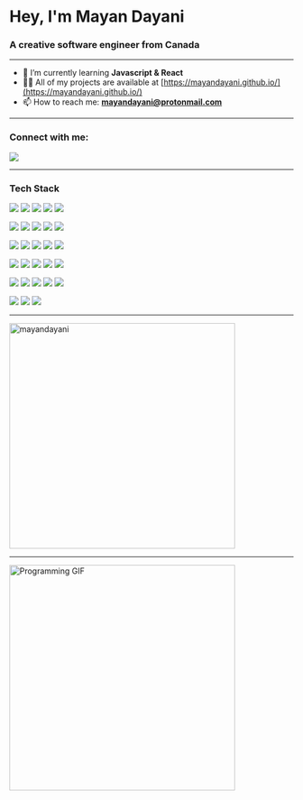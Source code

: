 
<h1 align="left">Hey, I'm Mayan Dayani</h1>
<h3 align="left">A creative software engineer from Canada</h3>


---

- 🌱 I’m currently learning **Javascript & React**
- 👨‍💻 All of my projects are available at [https://mayandayani.github.io/](https://mayandayani.github.io/)
- 📫 How to reach me: **mayandayani@protonmail.com**

---

<h3 align="left">Connect with me:</h3>
<p align="left">
  <a href="https://www.linkedin.com/in/mayandayani/"><img src="https://img.shields.io/badge/linkedin-%230077B5.svg?style=for-the-badge&logo=linkedin&logoColor=white"/></a> 
</p>

---

<h3 align="left">Tech Stack</h3>

<p align="left>
  <a href="https://developer.mozilla.org/en-US/docs/Web/HTML"><img src="https://img.shields.io/badge/html5-%23E34F26.svg?style=for-the-badge&logo=html5&logoColor=white"/></a> 
  <a href="https://developer.mozilla.org/en-US/docs/Web/CSS"><img src="https://img.shields.io/badge/css3-%231572B6.svg?style=for-the-badge&logo=css3&logoColor=white"/></a> 
  <a href="https://developer.mozilla.org/en-US/docs/Web/JavaScript"><img src="https://img.shields.io/badge/javascript-%23323330.svg?style=for-the-badge&logo=javascript&logoColor=%23F7DF1E"/></a> 
  <a href="https://tailwindcss.com/"><img src="https://img.shields.io/badge/tailwindcss-%2338B2AC.svg?style=for-the-badge&logo=tailwind-css&logoColor=white)"/></a> 
  <a href="https://react.dev/"><img src="https://img.shields.io/badge/react-%2320232a.svg?style=for-the-badge&logo=react&logoColor=%2361DAFB"/></a> 
  
  <a href="https://nodejs.org/en"><img src="https://img.shields.io/badge/node.js-6DA55F?style=for-the-badge&logo=node.js&logoColor=white"/></a> 
  <a href="https://www.npmjs.com/"><img src="https://img.shields.io/badge/NPM-%23CB3837.svg?style=for-the-badge&logo=npm&logoColor=white)"/></a> 
  <a href="https://www.typescriptlang.org/"><img src="https://img.shields.io/badge/typescript-%23007ACC.svg?style=for-the-badge&logo=typescript&logoColor=white)"/></a> 
  <a href="https://www.mongodb.com/"><img src="https://img.shields.io/badge/MongoDB-%234ea94b.svg?style=for-the-badge&logo=mongodb&logoColor=white"/></a> 
  <a href="https://vitejs.dev/"><img src="https://img.shields.io/badge/vite-%23646CFF.svg?style=for-the-badge&logo=vite&logoColor=white"/></a> 

  <a href="https://www.postman.com/"><img src="https://img.shields.io/badge/Postman-FF6C37?style=for-the-badge&logo=postman&logoColor=white"/></a> 
  <a href="https://git-scm.com/"><img src="https://img.shields.io/badge/git-%23F05033.svg?style=for-the-badge&logo=git&logoColor=white"/></a>
  <a href="https://github.com/"><img src="https://img.shields.io/badge/github-%23121011.svg?style=for-the-badge&logo=github&logoColor=white"/></a> 
  <a href="https://www.canva.com/"><img src="https://img.shields.io/badge/Canva-%2300C4CC.svg?style=for-the-badge&logo=Canva&logoColor=white"/></a> 
  <a href="https://www.figma.com/"><img src="https://img.shields.io/badge/figma-%23F24E1E.svg?style=for-the-badge&logo=figma&logoColor=white"/></a> 
  
  <a href="https://learn.microsoft.com/en-us/powershell/"><img src="https://img.shields.io/badge/PowerShell-%235391FE.svg?style=for-the-badge&logo=powershell&logoColor=white"/></a> 
  <a href="https://apps.microsoft.com/detail/9N0DX20HK701?hl=en-US&gl=US"><img src="https://img.shields.io/badge/Windows%20Terminal-%234D4D4D.svg?style=for-the-badge&logo=windows-terminal&logoColor=white)"/></a> 
  <a href="https://en.wikipedia.org/wiki/Markdown"><img src="https://img.shields.io/badge/markdown-%23000000.svg?style=for-the-badge&logo=markdown&logoColor=white"/></a> 
  <a href="https://code.visualstudio.com/"><img src="https://img.shields.io/badge/Visual%20Studio%20Code-0078d7.svg?style=for-the-badge&logo=visual-studio-code&logoColor=white"/></a> 
  <a href="https://azure.microsoft.com/en-ca"><img src="https://img.shields.io/badge/azure-%230072C6.svg?style=for-the-badge&logo=microsoftazure&logoColor=white"/></a> 

  <a href="https://www.microsoft.com/en-ca/windows/windows-11/"><img src="https://img.shields.io/badge/Windows%2011-%230079d5.svg?style=for-the-badge&logo=Windows%2011&logoColor=white"/></a> 
  <a href="https://www.apple.com/ca/macos/sonoma/"><img src="https://img.shields.io/badge/mac%20os-000000?style=for-the-badge&logo=macos&logoColor=F0F0F0"/></a> 
  <a href="https://www.linux.org/"><img src="https://img.shields.io/badge/Linux-FCC624?style=for-the-badge&logo=linux&logoColor=black"/></a> 
  <a href="https://www.atlassian.com/software/confluence"><img src="https://img.shields.io/badge/confluence-%23172BF4.svg?style=for-the-badge&logo=confluence&logoColor=white"/></a> 
  <a href="https://www.notion.so/"><img src="https://img.shields.io/badge/Notion-%23000000.svg?style=for-the-badge&logo=notion&logoColor=white"/></a> 

  <a href="https://www.mozilla.org/en-CA/"><img src="https://img.shields.io/badge/Firefox-FF7139?style=for-the-badge&logo=Firefox-Browser&logoColor=white"/></a> 
  <a href="https://open.spotify.com/"><img src="https://img.shields.io/badge/Spotify-1ED760?style=for-the-badge&logo=spotify&logoColor=white"/></a> 
  <a href="https://store.steampowered.com/"><img src="https://img.shields.io/badge/steam-%23000000.svg?style=for-the-badge&logo=steam&logoColor=white"/></a> 


  
---
<div>
<img width="400" src="https://github-readme-stats.vercel.app/api/top-langs?username=mayandayani&show_icons=true&locale=en&layout=compact" alt="mayandayani" /></p>
</div>

---

<div>
  <img src="https://media.tenor.com/PshaXsSgKdEAAAAC/programming.gif" width="400" alt="Programming GIF">
</div>
